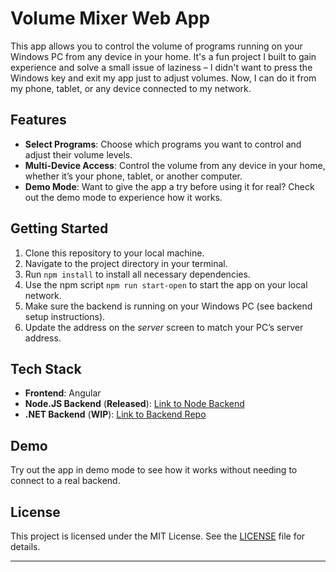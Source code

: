 # Volume Mixer Web App

This app allows you to control the volume of programs running on your Windows PC from any device in your home. It's a fun project I built to gain experience and solve a small issue of laziness – I didn't want to press the Windows key and exit my app just to adjust volumes. Now, I can do it from my phone, tablet, or any device connected to my network.

## Features

- **Select Programs**: Choose which programs you want to control and adjust their volume levels.
- **Multi-Device Access**: Control the volume from any device in your home, whether it’s your phone, tablet, or another computer.
- **Demo Mode**: Want to give the app a try before using it for real? Check out the demo mode to experience how it works.

## Getting Started

1. Clone this repository to your local machine.
2. Navigate to the project directory in your terminal.
3. Run `npm install` to install all necessary dependencies.
4. Use the npm script `npm run start-open` to start the app on your local network.
5. Make sure the backend is running on your Windows PC (see backend setup instructions).
6. Update the address on the _server_ screen to match your PC’s server address.

## Tech Stack

- **Frontend**: Angular
- **Node.JS Backend** (**Released**): [Link to Node Backend](https://github.com/henleyaustin/mixer-node)
- **.NET Backend** (**WIP**): [Link to Backend Repo](https://github.com/henleyaustin/mixer-api)


## Demo

Try out the app in demo mode to see how it works without needing to connect to a real backend.

## **License**

This project is licensed under the MIT License. See the [LICENSE](./LICENSE) file for details.

---

